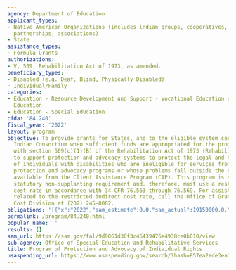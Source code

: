 ```yaml
---
agency: Department of Education
applicant_types:
- Native American Organizations (includes lndian groups, cooperatives, corporations,
  partnerships, associations)
- State
assistance_types:
- Formula Grants
authorizations:
- V, 509, Rehabilitation Act of 1973, as amended.
beneficiary_types:
- Disabled (e.g. Deaf, Blind, Physically Disabled)
- Individual/Family
categories:
- Education - Resource Development and Support - Vocational Education and Handicapped
  Education
- Education - Special Education
cfda: '84.240'
fiscal_year: '2022'
layout: program
objective: To provide grants for States, and to the eligible system serving the American
  Indian Consortium when sufficient funds are appropriated for the program in accordance
  with section 509(c)(1)(B) of the Rehabilitation Act of 1973 (Rehabilitation Act),
  to support protection and advocacy systems to protect the legal and human rights
  of individuals with disabilities who are ineligible for services from the other
  protection and advocacy programs or whose problems fall outside the scope of services
  available from the Client Assistance Program (CAP). This program is subject to a
  statutory non-supplanting requirement and, therefore, must use a restricted indirect
  cost rate in accordance with 34 CFR 76.563 through 76.569. For assistance with questions
  related to the restricted indirect cost rate, call the Office of Grants Administration/Indirect
  Cost Division at (202) 245-8082.
obligations: '[{"x":"2022","sam_estimate":0.0,"sam_actual":19150000.0,"usa_spending_actual":18736332.4},{"x":"2023","sam_estimate":20150000.0,"sam_actual":0.0,"usa_spending_actual":19506258.58},{"x":"2024","sam_estimate":20150000.0,"sam_actual":0.0,"usa_spending_actual":0.0}]'
permalink: /program/84.240.html
popular_name: ''
results: []
sam_url: https://sam.gov/fal/9d9061d30f3c46439476e4938ce0b010/view
sub-agency: Office of Special Education and Rehabilitative Services
title: Program of Protection and Advocacy of Individual Rights
usaspending_url: https://www.usaspending.gov/search/?hash=857ea2ede3ea32a0047aa0e755a5606c
---
```


